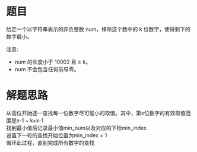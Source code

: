 # 题目
给定一个以字符串表示的非负整数 num，移除这个数中的 k 位数字，使得剩下的数字最小。

注意:

- num 的长度小于 10002 且 ≥ k。
- num 不会包含任何前导零。

# 解题思路
从高位开始逐一查找每一位数字尽可能小的取值。其中，第x位数字的有效取值范围是x-1 ~ k+x-1  
找到最小值后记录最小值min_num以及对应的下标min_index  
设置下一轮的查找开始位置为min_index + 1  
循环此过程，直到完成所有数字的查找